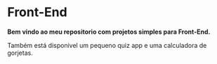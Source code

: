 # Front-End
**Bem vindo ao meu repositorio com projetos simples para Front-End.**

Também está disponivel um pequeno quiz app e uma calculadora de gorjetas.
